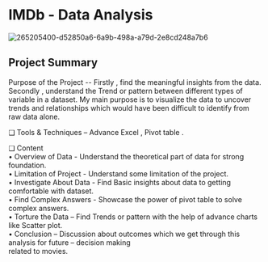 # IMDb - Data Analysis

![265205400-d52850a6-6a9b-498a-a79d-2e8cd248a7b6](https://media.giphy.com/media/l0HU2lyoefjGXFIwE/giphy.gif)

## Project Summary
Purpose of the Project -- Firstly , find the meaningful insights from the data. Secondly , understand 
the Trend or pattern between different types of variable in a dataset. My main purpose is to 
visualize the data to uncover trends and relationships which would have been difficult to identify 
from raw data alone.                                                                                                                                                        

❑ Tools & Techniques – Advance Excel , Pivot table .

❑ Content                                                                                                                                                     
• Overview of Data - Understand the theoretical part of data for strong foundation.                                                                                                          
• Limitation of Project - Understand some limitation of the project.                                                                                                          
• Investigate About Data - Find Basic insights about data to getting comfortable with dataset.                                                                                         
• Find Complex Answers - Showcase the power of pivot table to solve complex answers.                                                                                            
 • Torture the Data – Find Trends or pattern with the help of advance charts like Scatter plot.                                                                                              
• Conclusion – Discussion about outcomes which we get through this analysis for future – decision making                                                                                             
  related to movies.                                                                                                                                  

